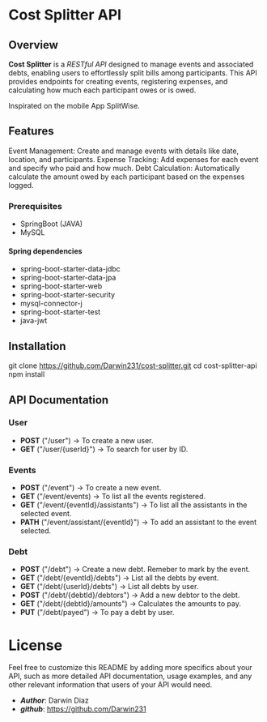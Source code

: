 # Cost Splitter API

## Overview

__Cost Splitter__ is a *RESTful API* designed to manage events and associated debts, enabling users to effortlessly split bills among participants. This API provides endpoints for creating events, registering expenses, and calculating how much each participant owes or is owed.

Inspirated on the mobile App SplitWise.

## Features

Event Management: Create and manage events with details like date, location, and participants.
Expense Tracking: Add expenses for each event and specify who paid and how much.
Debt Calculation: Automatically calculate the amount owed by each participant based on the expenses logged.

### Prerequisites
- SpringBoot (JAVA)
- MySQL

#### Spring dependencies
- spring-boot-starter-data-jdbc
- spring-boot-starter-data-jpa
- spring-boot-starter-web
- spring-boot-starter-security
- mysql-connector-j
- spring-boot-starter-test
- java-jwt


## Installation
git clone https://github.com/Darwin231/cost-splitter.git
cd cost-splitter-api
npm install


## API Documentation

### User
- __POST__ ("/user") -> To create a new user.
- __GET__ ("/user/{userId}") -> To search for user by ID.

### Events
- __POST__ ("/event") -> To create a new event.
- __GET__ ("/event/events) -> To list all the events registered.
- __GET__ ("/event/{eventId}/assistants") -> To list all the assistants in the selected event.
- __PATH__ ("/event/assistant/{eventId}") -> To add an assistant to the event selected.

### Debt
- __POST__ ("/debt") -> Create a new debt. Remeber to mark by the event.
- __GET__ ("/debt/{eventId}/debts") -> List all the debts by event.
- __GET__ ("/debt/{userId}/debts") -> List all debts by user.
- __POST__ ("/debt/{debtId}/debtors") -> Add a new debtor to the debt.
- __GET__ ("/debt/{debtId}/amounts") -> Calculates the amounts to pay.
- __PUT__ ("/debt/payed") -> To pay a debt by user.


# License
Feel free to customize this README by adding more specifics about your API, such as more detailed API documentation, usage examples, and any other relevant information that users of your API would need.


+ ***Author***: Darwin Diaz 
+ ***github***: https://github.com/Darwin231





